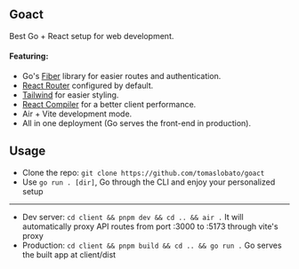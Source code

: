 ## Goact
Best Go + React setup for web development.
#### Featuring:
- Go's [Fiber](https://gofiber.io) library for easier routes and authentication.
- [React Router](https://reactrouter.com) configured by default.
- [Tailwind](https://tailwindcss.com) for easier styling.
- [React Compiler](https://react.dev/learn/react-compiler) for a better client performance.
- Air + Vite development mode.
- All in one deployment (Go serves the front-end in production).

## Usage
- Clone the repo: `git clone https://github.com/tomaslobato/goact`
- Use `go run . [dir]`, Go through the CLI and enjoy your personalized setup
---
- Dev server: `cd client && pnpm dev && cd .. && air .`
  It will automatically proxy API routes from port :3000 to :5173 through vite's proxy 
- Production: `cd client && pnpm build && cd .. && go run .`
  Go serves the built app at client/dist
